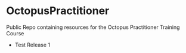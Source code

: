 # OctopusPractitioner
Public Repo containing resources for the Octopus Practitioner Training Course

- Test Release 1
